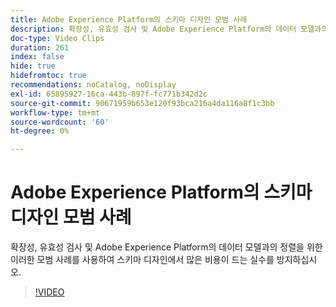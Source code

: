 ```yaml
---
title: Adobe Experience Platform의 스키마 디자인 모범 사례
description: 확장성, 유효성 검사 및 Adobe Experience Platform의 데이터 모델과의 정렬을 위한 이러한 모범 사례를 사용하여 스키마 디자인에서 많은 비용이 드는 실수를 방지하십시오.
doc-type: Video Clips
duration: 261
index: false
hide: true
hidefromtoc: true
recommendations: noCatalog, noDisplay
exl-id: 65895927-16ca-443b-897f-fc771b342d2c
source-git-commit: 90671959b653e120f93bca216a4da116a8f1c3bb
workflow-type: tm+mt
source-wordcount: '60'
ht-degree: 0%

---
```


# Adobe Experience Platform의 스키마 디자인 모범 사례

확장성, 유효성 검사 및 Adobe Experience Platform의 데이터 모델과의 정렬을 위한 이러한 모범 사례를 사용하여 스키마 디자인에서 많은 비용이 드는 실수를 방지하십시오.

<!-- 72_S655_3442541_260_best-practices-for-schema-design-in-adobe-experience-platform -->
>[!VIDEO](https://video.tv.adobe.com/v/3460125/?learn=on&enablevpops=true&captions=kor)
